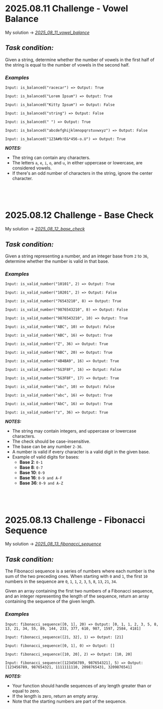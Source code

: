 # 2025.08.11 Challenge - Vowel Balance

My solution -> *[2025_08_11_vowel_balance](2025_08_11_vowel_balance.py)*

## **_Task condition:_**

Given a string, determine whether the number of vowels in the first half of the string is equal to the number of vowels in the second half.

### **_Examples_**

```
Input: is_balanced("racecar") => Output: True

Input: is_balanced("Lorem Ipsum") => Output: True

Input: is_balanced("Kitty Ipsum") => Output: False

Input: is_balanced("string") => Output: False

Input: is_balanced(" ") => Output: True

Input: is_balanced("abcdefghijklmnopqrstuvwxyz") => Output: False

Input: is_balanced("123A#b!E&*456-o.U") => Output: True
```

**_NOTES:_**

- The string can contain any characters.
- The letters `a`, `e`, `i`, `o`, and `u`, in either uppercase or lowercase, are considered vowels.
- If there's an odd number of characters in the string, ignore the center character.

#

<br />

# 2025.08.12 Challenge - Base Check

My solution -> *[2025_08_12_base_check](2025_08_12_base_check.py)*

## **_Task condition:_**

Given a string representing a number, and an integer base from `2` to `36`, determine whether the number is valid in that base.

### **_Examples_**

```
Input: is_valid_number("10101", 2) => Output: True

Input: is_valid_number("10201", 2) => Output: False

Input: is_valid_number("76543210", 8) => Output: True

Input: is_valid_number("9876543210", 8) => Output: False

Input: is_valid_number("9876543210", 10) => Output: True

Input: is_valid_number("ABC", 10) => Output: False

Input: is_valid_number("ABC", 16) => Output: True

Input: is_valid_number("Z", 36) => Output: True

Input: is_valid_number("ABC", 20) => Output: True

Input: is_valid_number("4B4BA9", 16) => Output: True

Input: is_valid_number("5G3F8F", 16) => Output: False

Input: is_valid_number("5G3F8F", 17) => Output: True

Input: is_valid_number("abc", 10) => Output: False

Input: is_valid_number("abc", 16) => Output: True

Input: is_valid_number("AbC", 16) => Output: True

Input: is_valid_number("z", 36) => Output: True
```

**_NOTES:_**

- The string may contain integers, and uppercase or lowercase characters.
- The check should be case-insensitive.
- The base can be any number `2-36`.
- A number is valid if every character is a valid digit in the given base.
- Example of valid digits for bases:
    - **Base 2**: `0-1`
    - **Base 8**: `0-7`
    - **Base 10**: `0-9`
    - **Base 16**: `0-9 and A-F`
    - **Base 36**: `0-9 and A-Z`

#

<br />

# 2025.08.13 Challenge - Fibonacci Sequence

My solution -> *[2025_08_13_fibonacci_sequence](2025_08_13_fibonacci_sequence.py)*

## **_Task condition:_**

The Fibonacci sequence is a series of numbers where each number is the sum of the two preceding ones. When starting with `0` and `1`, the first `10` numbers in the sequence are `0`, `1`, `1`, `2`, `3`, `5`, `8`, `13`, `21`, `34`.

Given an array containing the first two numbers of a Fibonacci sequence, and an integer representing the length of the sequence, return an array containing the sequence of the given length.

### **_Examples_**

```
Input: fibonacci_sequence([0, 1], 20) => Output: [0, 1, 1, 2, 3, 5, 8, 13, 21, 34, 55, 89, 144, 233, 377, 610, 987, 1597, 2584, 4181]

Input: fibonacci_sequence([21, 32], 1) => Output: [21]

Input: fibonacci_sequence([0, 1], 0) => Output: []

Input: fibonacci_sequence([10, 20], 2) => Output: [10, 20]

Input: fibonacci_sequence([123456789, 987654321], 5) => Output: [123456789, 987654321, 1111111110, 2098765431, 3209876541]
```

**_NOTES:_**

- Your function should handle sequences of any length greater than or equal to zero.
- If the length is zero, return an empty array.
- Note that the starting numbers are part of the sequence.

#

<br />